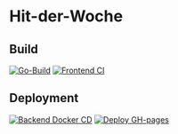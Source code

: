 # Hit-der-Woche

## Build
[![Go-Build](https://github.com/MichaelHolley/HitDerWoche/actions/workflows/go-build.yml/badge.svg)](https://github.com/MichaelHolley/HitDerWoche/actions/workflows/go-build.yml)
[![Frontend CI](https://github.com/MichaelHolley/HitDerWoche/actions/workflows/vue-build.yml/badge.svg)](https://github.com/MichaelHolley/HitDerWoche/actions/workflows/vue-build.yml)

## Deployment
[![Backend Docker CD](https://github.com/MichaelHolley/HitDerWoche/actions/workflows/docker-image.yml/badge.svg)](https://github.com/MichaelHolley/HitDerWoche/actions/workflows/docker-image.yml)
[![Deploy GH-pages](https://github.com/MichaelHolley/HitDerWoche/actions/workflows/gh-pages-deploy.yml/badge.svg)](https://github.com/MichaelHolley/HitDerWoche/actions/workflows/gh-pages-deploy.yml)
